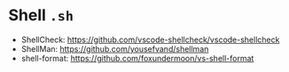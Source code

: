 # Shell `.sh`

- ShellCheck: <https://github.com/vscode-shellcheck/vscode-shellcheck>
- ShellMan: <https://github.com/yousefvand/shellman>
- shell-format: <https://github.com/foxundermoon/vs-shell-format>